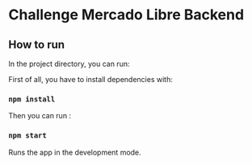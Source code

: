 # Challenge Mercado Libre Backend

## How to run

In the project directory, you can run:

First of all, you have to install dependencies with:

### `npm install`

Then you can run :

### `npm start`

Runs the app in the development mode.

